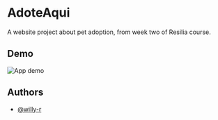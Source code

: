 # AdoteAqui

A website project about pet adoption, from week two of Resilia course.


## Demo

![App demo](images/demo.gif)


## Authors

- [@willy-r](https://www.github.com/willy-r)
